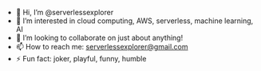 - 👋 Hi, I’m @serverlessexplorer
- 👀 I’m interested in cloud computing, AWS, serverless, machine learning, AI
- 💞️ I’m looking to collaborate on just about anything!
- 📫 How to reach me: serverlessexplorer@gmail.com
- ⚡ Fun fact: joker, playful, funny, humble

<!---
serverlessexplorer/serverlessexplorer is a ✨ special ✨ repository because its `README.md` (this file) appears on your GitHub profile.
You can click the Preview link to take a look at your changes.
--->
